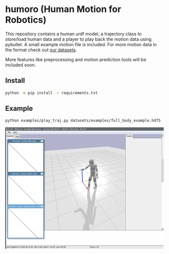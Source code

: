 # humoro (Human Motion for Robotics)
This repository contains a human urdf model, a trajectory class to store/load human data and a player to play back the motion data using pybullet. A small example motion file is included. For more motion data in the format check out [our datasets](https://github.com/PhilippJKratzer/mocap-mlr-datasets).

More features like preprocessing and motion prediction tools will be included soon.

## Install
```bash
python -m pip install -r requirements.txt
```

## Example
```bash
python examples/play_traj.py datasets/examples/full_body_example.hdf5  # playback example motion data
```
![Pybullet Viewer](doc/screenshots/pybullet1.png?raw=true "Pybullet Viewer")
